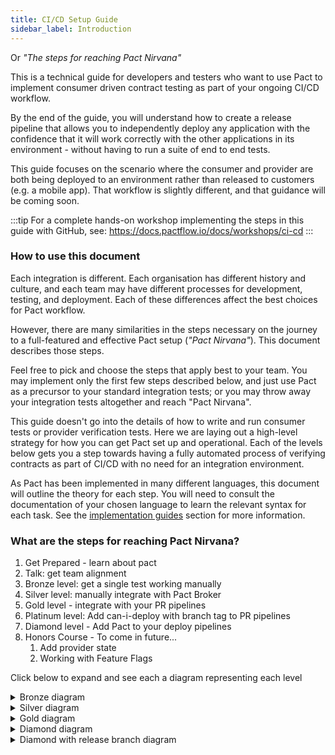 ```yaml
---
title: CI/CD Setup Guide
sidebar_label: Introduction
---
```


Or _"The steps for reaching Pact Nirvana"_

This is a technical guide for developers and testers who want to use Pact to implement consumer driven contract testing as part of your ongoing CI/CD workflow.

By the end of the guide, you will understand how to create a release pipeline that allows you to independently deploy any application with the confidence that it will work correctly with the other applications in its environment - without having to run a suite of end to end tests.

This guide focuses on the scenario where the consumer and provider are both being deployed to an environment rather than released to customers (e.g. a mobile app). That workflow is slightly different, and that guidance will be coming soon.

:::tip
For a complete hands-on workshop implementing the steps in this guide with GitHub, see: https://docs.pactflow.io/docs/workshops/ci-cd
:::

### How to use this document

Each integration is different. Each organisation has different history and culture, and each team may have different processes for development, testing, and deployment. Each of these differences affect the best choices for Pact workflow.

However, there are many similarities in the steps necessary on the journey to a full-featured and effective Pact setup \(_"Pact Nirvana"_\). This document describes those steps.

Feel free to pick and choose the steps that apply best to your team. You may implement only the first few steps described below, and just use Pact as a precursor to your standard integration tests; or you may throw away your integration tests altogether and reach "Pact Nirvana".

This guide doesn't go into the details of how to write and run consumer tests or provider verification tests. Here we are laying out a high-level strategy for how you can get Pact set up and operational.  Each of the levels below gets you a step towards having a fully automated process of verifying contracts as part of CI/CD with no need for an integration environment.

As Pact has been implemented in many different languages, this document will outline the theory for each step. You will need to consult the documentation of your chosen language to learn the relevant syntax for each task. See the [implementation guides](/implementation_guides/cli) section for more information.

### What are the steps for reaching Pact Nirvana?

1. Get Prepared - learn about pact
2. Talk: get team alignment
3. Bronze level: get a single test working manually
4. Silver level: manually integrate with Pact Broker
5. Gold level - integrate with your PR pipelines
6. Platinum level: Add can-i-deploy with branch tag to PR pipelines
7. Diamond level - Add Pact to your deploy pipelines
8. Honors Course - To come in future...
   1. Add provider state
   4. Working with Feature Flags

Click below to expand and see each a diagram representing each level


<details >
  <summary>Bronze diagram</summary>

```mermaid
graph LR;
    consumer-test(["Consumer Test"])
    pact-file(("Pact File"))
    provider-veri-by-url(["Provider Verification by Local File"])
    consumer-test-- write -->pact-file-- read -->provider-veri-by-url
```
</details>
<details >
  <summary>Silver diagram</summary>

```mermaid
graph LR;
    consumer-test(["Consumer Test"])
    pact-broker[["Pact Broker"]]
    provider-veri-by-url(["Provider Verification by URL"])
    consumer-test-- publish -->pact-broker-- retrieve pact by url -->provider-veri-by-url
```
</details>
<details >
  <summary>Gold diagram</summary>

```mermaid
sequenceDiagram
    Consumer->>Broker: publish pact with branch [feat 123]
    Note left of Consumer: PR validation pipeline

    Consumer->>Broker: publish pact with branch [main]
    Note left of Consumer: Commit/main pipeline
    Note right of Provider: PR validation pipeline
    Provider-)Broker: verify against consumer's main branch and deployed versions
    Provider-)Broker: publish results, including provider version + branch
```
</details>
<details >
  <summary>Diamond diagram</summary>


```mermaid
sequenceDiagram
    Note left of Consumer: PR validation pipeline
    Consumer->>Broker: publish pact with branch [feat abc]
    alt: pact has changed, verification does not exist
      Broker->>Verifier: {webhook} run verification for pact version 123 [feat abc]
      Consumer-->Broker: can-i-deploy --to-environment dev
      Consumer->>Consumer: wait for results...
      Verifier->>Verifier: pull provider from main branch
      Verifier->>Broker: get pact version 123
      Verifier->>Verifier: verify against pact

      alt: verification passed
        Broker->>Consumer: Yes
      else: verification failed
        Broker->>Consumer: NO
      end
    else: no change to pact, verification exists
      # TODO: how do we do the can-i-merge check now with branches?
      #       need https://github.com/pact-foundation/pact_broker-client/issues/138
      Consumer-->Broker: can-i-deploy --to-environment dev
      alt: verification passed
        Broker->>Consumer: Yes
      else: verification failed
        Broker->>Consumer: NO
      end
    end
```
</details>

<details >
  <summary>Diamond with release branch diagram</summary>

```mermaid
sequenceDiagram
    Note left of Provider: PR validation pipeline
    Provider->>Broker: verify pacts with [mainBranch] and [deployedOrReleased] selectors
    Provider->>Broker: publish results, tag with provider branch [feat abc]
    Provider->>Broker: can-i-deploy --to-environment [staging]
    Note left of Provider: Main branch commit pipeline
    Provider->>Broker: verify pacts with [mainBranch] and [deployedOrReleased] selectors
    Provider->>Broker: publish results, tag with provider branch [main]
    Provider->>Broker: can-i-deploy --to-environment [staging]
    Provider->>Provider: deploy to [staging]
    Provider->>Broker: pact-broker record-deployment --environment [staging]
    Note left of Provider: Release branch pipeline
    Provider->>Broker: can-i-deploy --to-environment [preprod]
    Provider->>Broker: can-i-deploy --to-environment [prod]
    Provider->>Provider: cut release branch
    Provider->>Provider: deploy to [preprod]
    Provider->>Provider: run [preprod] tests
    Provider->>Broker: can-i-deploy --to-environment [prod]
    Provider->>Provider: deploy to [prod]
    Provider->>Broker: pact-broker record-deployment --environment [prod]
```
</details>
